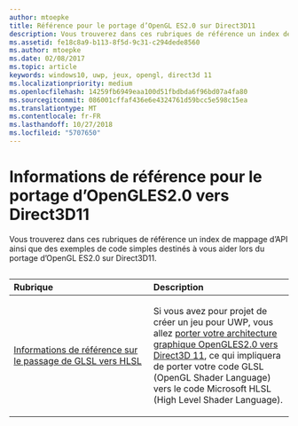 ```yaml
---
author: mtoepke
title: Référence pour le portage d’OpenGL ES2.0 sur Direct3D11
description: Vous trouverez dans ces rubriques de référence un index de mappage d’API ainsi que des exemples de code simples destinés à vous aider lors du portage d’OpenGL ES2.0 sur Direct3D11.
ms.assetid: fe18c8a9-b113-8f5d-9c31-c294dede8560
ms.author: mtoepke
ms.date: 02/08/2017
ms.topic: article
keywords: windows10, uwp, jeux, opengl, direct3d 11
ms.localizationpriority: medium
ms.openlocfilehash: 14259fb6949eaa100d51fbdbda6f96bd07a4fa80
ms.sourcegitcommit: 086001cffaf436e6e4324761d59bcc5e598c15ea
ms.translationtype: MT
ms.contentlocale: fr-FR
ms.lasthandoff: 10/27/2018
ms.locfileid: "5707650"
---
```

# <a name="opengl-es-20-to-direct3d-11-reference"></a>Informations de référence pour le portage d’OpenGLES2.0 vers Direct3D11



Vous trouverez dans ces rubriques de référence un index de mappage d’API ainsi que des exemples de code simples destinés à vous aider lors du portage d’OpenGL ES2.0 sur Direct3D11.
## 
<table>
<colgroup>
<col width="50%" />
<col width="50%" />
</colgroup>
<thead>
<tr class="header">
<th align="left">Rubrique</th>
<th align="left">Description</th>
</tr>
</thead>
<tbody>
<tr class="odd">
<td align="left"><p><a href="glsl-to-hlsl-reference.md">Informations de référence sur le passage de GLSL vers HLSL</a></p></td>
<td align="left"><p>Si vous avez pour projet de créer un jeu pour UWP, vous allez <a href="port-from-opengl-es-2-0-to-directx-11-1.md">porter votre architecture graphique OpenGLES2.0 vers Direct3D 11</a>, ce qui impliquera de porter votre code GLSL (OpenGL Shader Language) vers le code Microsoft HLSL (High Level Shader Language).</p></td>
</tr>
</tbody>
</table>

 

 

 




